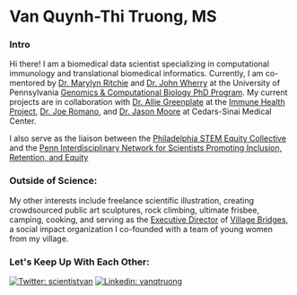 # Van Quynh-Thi Truong, MS
### Intro  
Hi there! I am a biomedical data scientist specializing in computational immunology and translational biomedical informatics. Currently, I am co-mentored by [Dr. Marylyn Ritchie](https://www.med.upenn.edu/pcpm/marylyn-d-ritchie-phd.html) and [Dr. John Wherry](https://www.med.upenn.edu/wherrylab/) at the University of Pennsylvania [Genomics & Computational Biology PhD Program](https://www.med.upenn.edu/gcb/). My current projects are in collaboration with [Dr. Allie Greenplate]() at the [Immune Health Project](https://www.med.upenn.edu/immunehealth/), [Dr. Joe Romano](https://www.dbei.med.upenn.edu/post-docs/joseph-d-romano), and [Dr. Jason Moore](http://epistasis.org/jason-h-moore-phd/) at Cedars-Sinai Medical Center.

I also serve as the liaison between the [Philadelphia STEM Equity Collective](https://www.philastemeco.org/equity-collective) and the [Penn Interdisciplinary Network for Scientists Promoting Inclusion, Retention, and Equity](https://www.med.upenn.edu/pennINSPIRE/)

### Outside of Science:
My other interests include freelance scientific illustration, creating crowdsourced public art sculptures, rock climbing, ultimate frisbee, camping, cooking, and serving as the [Executive Director](https://www.villagebridges.org/our-team) of [Village Bridges](https://www.villagebridges.org), a social impact organization I co-founded with a team of young women from my village.

### Let's Keep Up With Each Other:
[![Twitter: scientistvan](https://img.shields.io/twitter/follow/scientistvan?style=for-the-badge)](https://twitter.com/scientistvan)
[![Linkedin: vanqtruong](https://img.shields.io/badge/-vanqtruong-blue?style=for-the-badge&logo=Linkedin&logoColor=white&link=https://www.linkedin.com/in/vanqtruong/)](https://www.linkedin.com/in/vanqtruong/)
